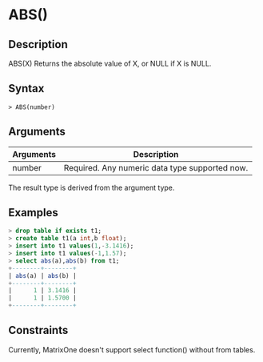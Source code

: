 # **ABS()**

## **Description**

ABS(X) Returns the absolute value of X, or NULL if X is NULL.

## **Syntax**

```
> ABS(number)
```

## **Arguments**

|  Arguments   | Description  |
|  ----  | ----  |
| number | Required. Any numeric data type supported now. |

The result type is derived from the argument type. 

## **Examples**

```sql
> drop table if exists t1;
> create table t1(a int,b float);
> insert into t1 values(1,-3.1416);
> insert into t1 values(-1,1.57);
> select abs(a),abs(b) from t1;
+--------+--------+
| abs(a) | abs(b) |
+--------+--------+
|      1 | 3.1416 |
|      1 | 1.5700 |
+--------+--------+
```

## Constraints

Currently, MatrixOne doesn't support select function() without from tables.
